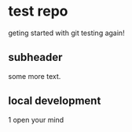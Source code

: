 # test repo

geting started with git
testing again!

## subheader

some more text.

## local development

1 open your mind
